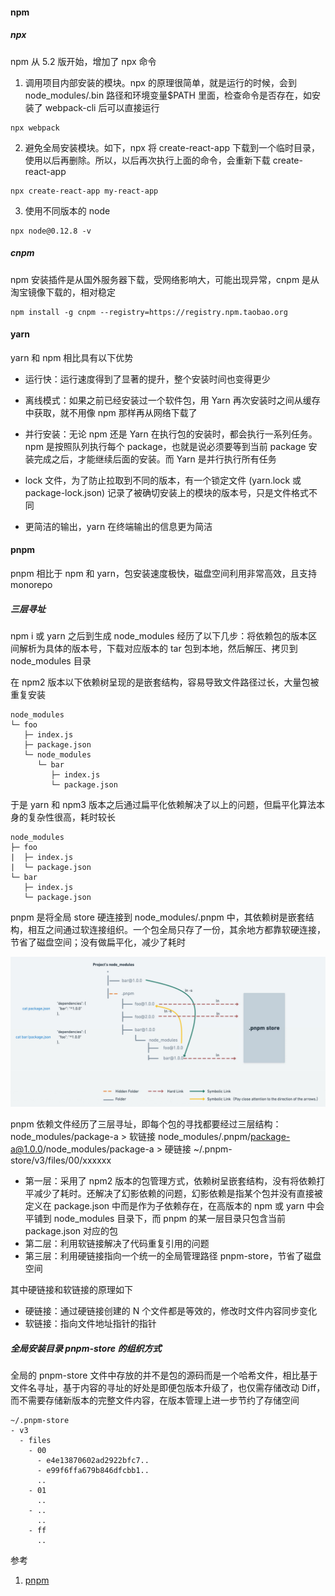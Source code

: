 #### npm

##### npx

npm 从 5.2 版开始，增加了 npx 命令

1. 调用项目内部安装的模块。npx 的原理很简单，就是运行的时候，会到 node_modules/.bin 路径和环境变量$PATH 里面，检查命令是否存在，如安装了 webpack-cli 后可以直接运行

```
npx webpack
```

2. 避免全局安装模块。如下，npx 将 create-react-app 下载到一个临时目录，使用以后再删除。所以，以后再次执行上面的命令，会重新下载 create-react-app

```
npx create-react-app my-react-app
```

3. 使用不同版本的 node

```
npx node@0.12.8 -v
```

##### cnpm

npm 安装插件是从国外服务器下载，受网络影响大，可能出现异常，cnpm 是从淘宝镜像下载的，相对稳定

```
npm install -g cnpm --registry=https://registry.npm.taobao.org
```

#### yarn

yarn 和 npm 相比具有以下优势

- 运行快：运行速度得到了显著的提升，整个安装时间也变得更少

- 离线模式：如果之前已经安装过一个软件包，用 Yarn 再次安装时之间从缓存中获取，就不用像 npm 那样再从网络下载了

- 并行安装：无论 npm 还是 Yarn 在执行包的安装时，都会执行一系列任务。npm 是按照队列执行每个 package，也就是说必须要等到当前 package 安装完成之后，才能继续后面的安装。而 Yarn 是并行执行所有任务

- lock 文件，为了防止拉取到不同的版本，有一个锁定文件 (yarn.lock 或 package-lock.json) 记录了被确切安装上的模块的版本号，只是文件格式不同

- 更简洁的输出，yarn 在终端输出的信息更为简洁

#### pnpm

pnpm 相比于 npm 和 yarn，包安装速度极快，磁盘空间利用非常高效，且支持 monorepo

##### 三层寻址

npm i 或 yarn 之后到生成 node_modules 经历了以下几步：将依赖包的版本区间解析为具体的版本号，下载对应版本的 tar 包到本地，然后解压、拷贝到 node_modules 目录

在 npm2 版本以下依赖树呈现的是嵌套结构，容易导致文件路径过长，大量包被重复安装

```
node_modules
└─ foo
   ├─ index.js
   ├─ package.json
   └─ node_modules
      └─ bar
         ├─ index.js
         └─ package.json
```

于是 yarn 和 npm3 版本之后通过扁平化依赖解决了以上的问题，但扁平化算法本身的复杂性很高，耗时较长

```
node_modules
├─ foo
|  ├─ index.js
|  └─ package.json
└─ bar
   ├─ index.js
   └─ package.json
```

pnpm 是将全局 store 硬连接到 node_modules/.pnpm 中，其依赖树是嵌套结构，相互之间通过软连接组织。一个包全局只存了一份，其余地方都靠软硬连接，节省了磁盘空间；没有做扁平化，减少了耗时

![](../assets/pnpm.png)

pnpm 依赖文件经历了三层寻址，即每个包的寻找都要经过三层结构：node_modules/package-a > 软链接 node_modules/.pnpm/package-a@1.0.0/node_modules/package-a > 硬链接 ~/.pnpm-store/v3/files/00/xxxxxx

- 第一层：采用了 npm2 版本的包管理方式，依赖树呈嵌套结构，没有将依赖打平减少了耗时。还解决了幻影依赖的问题，幻影依赖是指某个包并没有直接被定义在 package.json 中而是作为子依赖存在，在高版本的 npm 或 yarn 中会平铺到 node_modules 目录下，而 pnpm 的某一层目录只包含当前 package.json 对应的包
- 第二层：利用软链接解决了代码重复引用的问题
- 第三层：利用硬链接指向一个统一的全局管理路径 pnpm-store，节省了磁盘空间

其中硬链接和软链接的原理如下

- 硬链接：通过硬链接创建的 N 个文件都是等效的，修改时文件内容同步变化
- 软链接：指向文件地址指针的指针

##### 全局安装目录 pnpm-store 的组织方式

全局的 pnpm-store 文件中存放的并不是包的源码而是一个哈希文件，相比基于文件名寻址，基于内容的寻址的好处是即便包版本升级了，也仅需存储改动 Diff，而不需要存储新版本的完整文件内容，在版本管理上进一步节约了存储空间

```
~/.pnpm-store
- v3
  - files
    - 00
      - e4e13870602ad2922bfc7..
      - e99f6ffa679b846dfcbb1..
      ..
    - 01
      ..
    - ..
      ..
    - ff
      ..
```

参考

1. [pnpm](https://github.com/ascoders/weekly/blob/master/%E5%89%8D%E6%B2%BF%E6%8A%80%E6%9C%AF/253.%E7%B2%BE%E8%AF%BB%E3%80%8Apnpm%E3%80%8B.md)
